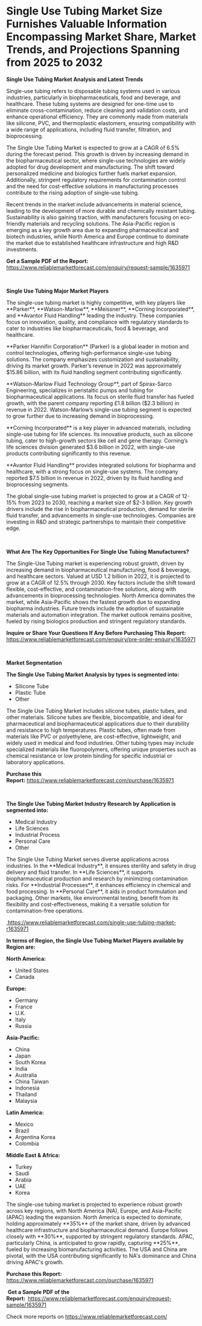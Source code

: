 <p><h1>Single Use Tubing Market Size Furnishes Valuable Information Encompassing Market Share, Market Trends, and Projections Spanning from 2025 to 2032</h1></p><p><strong>Single Use Tubing Market Analysis and Latest Trends</strong></p>
<p><p>Single-use tubing refers to disposable tubing systems used in various industries, particularly in biopharmaceuticals, food and beverage, and healthcare. These tubing systems are designed for one-time use to eliminate cross-contamination, reduce cleaning and validation costs, and enhance operational efficiency. They are commonly made from materials like silicone, PVC, and thermoplastic elastomers, ensuring compatibility with a wide range of applications, including fluid transfer, filtration, and bioprocessing.</p><p>The Single Use Tubing Market is expected to grow at a CAGR of 6.5% during the forecast period. This growth is driven by increasing demand in the biopharmaceutical sector, where single-use technologies are widely adopted for drug development and manufacturing. The shift toward personalized medicine and biologics further fuels market expansion. Additionally, stringent regulatory requirements for contamination control and the need for cost-effective solutions in manufacturing processes contribute to the rising adoption of single-use tubing.</p><p>Recent trends in the market include advancements in material science, leading to the development of more durable and chemically resistant tubing. Sustainability is also gaining traction, with manufacturers focusing on eco-friendly materials and recycling solutions. The Asia-Pacific region is emerging as a key growth area due to expanding pharmaceutical and biotech industries, while North America and Europe continue to dominate the market due to established healthcare infrastructure and high R&D investments.</p></p>
<p><strong>Get a Sample PDF of the Report:&nbsp;</strong> <a href="https://www.reliablemarketforecast.com/enquiry/request-sample/1635971?utm_campaign=1834&utm_medium=2&utm_source=Github&utm_content=ia&utm_term=25012025&utm_id=single-use-tubing">https://www.reliablemarketforecast.com/enquiry/request-sample/1635971</a></p>
<p>&nbsp;</p>
<p><strong>Single Use Tubing Major Market Players</strong></p>
<p><p>The single-use tubing market is highly competitive, with key players like **Parker**, **Watson-Marlow**, **Meissner**, **Corning Incorporated**, and **Avantor Fluid Handling** leading the industry. These companies focus on innovation, quality, and compliance with regulatory standards to cater to industries like biopharmaceuticals, food & beverage, and healthcare.</p><p>**Parker Hannifin Corporation** (Parker) is a global leader in motion and control technologies, offering high-performance single-use tubing solutions. The company emphasizes customization and sustainability, driving its market growth. Parker’s revenue in 2022 was approximately $15.86 billion, with its fluid handling segment contributing significantly.</p><p>**Watson-Marlow Fluid Technology Group**, part of Spirax-Sarco Engineering, specializes in peristaltic pumps and tubing for biopharmaceutical applications. Its focus on sterile fluid transfer has fueled growth, with the parent company reporting £1.8 billion ($2.3 billion) in revenue in 2022. Watson-Marlow’s single-use tubing segment is expected to grow further due to increasing demand in bioprocessing.</p><p>**Corning Incorporated** is a key player in advanced materials, including single-use tubing for life sciences. Its innovative products, such as silicone tubing, cater to high-growth sectors like cell and gene therapy. Corning’s life sciences division generated $3.6 billion in 2022, with single-use products contributing significantly to this revenue.</p><p>**Avantor Fluid Handling** provides integrated solutions for biopharma and healthcare, with a strong focus on single-use systems. The company reported $7.5 billion in revenue in 2022, driven by its fluid handling and bioprocessing segments.</p><p>The global single-use tubing market is projected to grow at a CAGR of 12-15% from 2023 to 2030, reaching a market size of $2-3 billion. Key growth drivers include the rise in biopharmaceutical production, demand for sterile fluid transfer, and advancements in single-use technologies. Companies are investing in R&D and strategic partnerships to maintain their competitive edge.</p></p>
<p>&nbsp;</p>
<p><strong>What Are The Key Opportunities For Single Use Tubing Manufacturers?</strong></p>
<p><p>The Single-Use Tubing market is experiencing robust growth, driven by increasing demand in biopharmaceutical manufacturing, food & beverage, and healthcare sectors. Valued at USD 1.2 billion in 2022, it is projected to grow at a CAGR of 12.5% through 2030. Key factors include the shift toward flexible, cost-effective, and contamination-free solutions, along with advancements in bioprocessing technologies. North America dominates the market, while Asia-Pacific shows the fastest growth due to expanding biopharma industries. Future trends include the adoption of sustainable materials and automation integration. The market outlook remains positive, fueled by rising biologics production and stringent regulatory standards.</p></p>
<p><strong>Inquire or Share Your Questions If Any Before Purchasing This Report:</strong> <a href="https://www.reliablemarketforecast.com/enquiry/pre-order-enquiry/1635971?utm_campaign=1834&utm_medium=2&utm_source=Github&utm_content=ia&utm_term=25012025&utm_id=single-use-tubing">https://www.reliablemarketforecast.com/enquiry/pre-order-enquiry/1635971</a></p>
<p>&nbsp;</p>
<p><strong>Market Segmentation</strong></p>
<p><strong>The Single Use Tubing Market Analysis by types is segmented into:</strong></p>
<p><ul><li>Silicone Tube</li><li>Plastic Tube</li><li>Other</li></ul></p>
<p><p>The Single Use Tubing Market includes silicone tubes, plastic tubes, and other materials. Silicone tubes are flexible, biocompatible, and ideal for pharmaceutical and biopharmaceutical applications due to their durability and resistance to high temperatures. Plastic tubes, often made from materials like PVC or polyethylene, are cost-effective, lightweight, and widely used in medical and food industries. Other tubing types may include specialized materials like fluoropolymers, offering unique properties such as chemical resistance or low protein binding for specific industrial or laboratory applications.</p></p>
<p><strong>Purchase this Report:&nbsp;</strong><a href="https://www.reliablemarketforecast.com/purchase/1635971?utm_campaign=1834&utm_medium=2&utm_source=Github&utm_content=ia&utm_term=25012025&utm_id=single-use-tubing">https://www.reliablemarketforecast.com/purchase/1635971</a></p>
<p>&nbsp;</p>
<p><strong>The Single Use Tubing Market Industry Research by Application is segmented into:</strong></p>
<p><ul><li>Medical Industry</li><li>Life Sciences</li><li>Industrial Process</li><li>Personal Care</li><li>Other</li></ul></p>
<p><p>The Single Use Tubing Market serves diverse applications across industries. In the **Medical Industry**, it ensures sterility and safety in drug delivery and fluid transfer. In **Life Sciences**, it supports biopharmaceutical production and research by minimizing contamination risks. For **Industrial Processes**, it enhances efficiency in chemical and food processing. In **Personal Care**, it aids in product formulation and packaging. Other markets, like environmental testing, benefit from its flexibility and cost-effectiveness, making it a versatile solution for contamination-free operations.</p></p>
<p><a href="https://www.reliablemarketforecast.com/single-use-tubing-market-r1635971?utm_campaign=1834&utm_medium=2&utm_source=Github&utm_content=ia&utm_term=25012025&utm_id=single-use-tubing">&nbsp;https://www.reliablemarketforecast.com/single-use-tubing-market-r1635971</a></p>
<p><strong>In terms of Region, the Single Use Tubing Market Players available by Region are:</strong></p>
<p>
    <p> <strong> North America: </strong>
        <ul>
            <li>United States</li>
            <li>Canada</li>
        </ul>
        </p> 
    <p> <strong> Europe: </strong>
        <ul>
            <li>Germany</li>
            <li>France</li>
            <li>U.K.</li>
            <li>Italy</li>
            <li>Russia</li>
        </ul>
        </p> 
    <p> <strong> Asia-Pacific: </strong>
        <ul>
            <li>China</li>
            <li>Japan</li>
            <li>South Korea</li>
            <li>India</li>
            <li>Australia</li>
            <li>China Taiwan</li>
            <li>Indonesia</li>
            <li>Thailand</li>
            <li>Malaysia</li>
        </ul>
        </p> 
    <p> <strong> Latin America: </strong>
        <ul>
            <li>Mexico</li>
            <li>Brazil</li>
            <li>Argentina Korea</li>
            <li>Colombia</li>
        </ul>
        </p> 
    <p> <strong> Middle East & Africa: </strong>
        <ul>
            <li>Turkey</li>
            <li>Saudi</li>
            <li>Arabia</li>
            <li>UAE</li>
            <li>Korea</li>
        </ul>
    </p>
    </p>
<p><p>The single-use tubing market is projected to experience robust growth across key regions, with North America (NA), Europe, and Asia-Pacific (APAC) leading the expansion. North America is expected to dominate, holding approximately **35%** of the market share, driven by advanced healthcare infrastructure and biopharmaceutical demand. Europe follows closely with **30%**, supported by stringent regulatory standards. APAC, particularly China, is anticipated to grow rapidly, capturing **25%**, fueled by increasing biomanufacturing activities. The USA and China are pivotal, with the USA contributing significantly to NA's dominance and China driving APAC's growth.</p></p>
<p><strong>Purchase this Report: </strong><a href="https://www.reliablemarketforecast.com/purchase/1635971?utm_campaign=1834&utm_medium=2&utm_source=Github&utm_content=ia&utm_term=25012025&utm_id=single-use-tubing">https://www.reliablemarketforecast.com/purchase/1635971</a></p>
<p>&nbsp;<strong>Get a Sample PDF of the Report:&nbsp;&nbsp;</strong><a href="https://www.reliablemarketforecast.com/enquiry/request-sample/1635971?utm_campaign=1834&utm_medium=2&utm_source=Github&utm_content=ia&utm_term=25012025&utm_id=single-use-tubing">https://www.reliablemarketforecast.com/enquiry/request-sample/1635971</a></p>
<p><strong></strong></p>
<p>Check more reports on <a href="https://www.reliablemarketforecast.com/?utm_campaign=1834&utm_medium=2&utm_source=Github&utm_content=ia&utm_term=25012025&utm_id=single-use-tubing">https://www.reliablemarketforecast.com/</a></p>